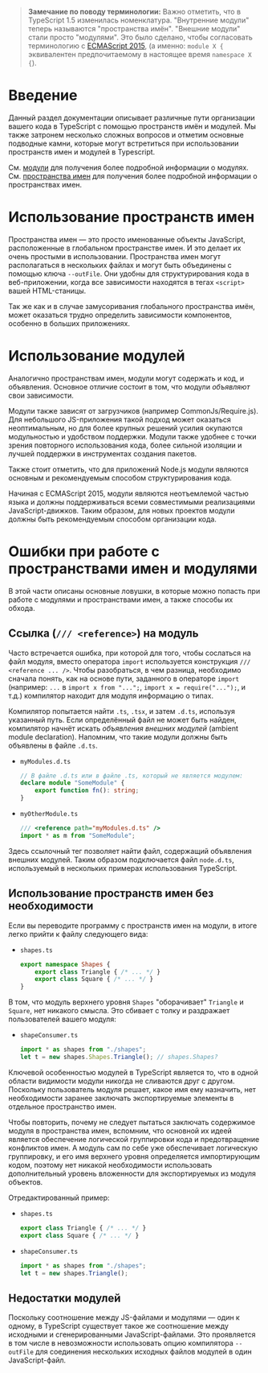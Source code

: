 ﻿> **Замечание по поводу терминологии:**
Важно отметить, что в TypeScript 1.5 изменилась номенклатура.
"Внутренние модули" теперь называются "пространства имён".
"Внешние модули" стали просто "модулями". Это было сделано, чтобы согласовать терминологию с [ECMAScript 2015](http://www.ecma-international.org/ecma-262/6.0/), (а именно: `module X {` эквивалентен предпочитаемому в настоящее время `namespace X {`).

# Введение

Данный раздел документации описывает различные пути организации вашего кода в TypeScript с помощью пространств имён и модулей.
Мы также затронем несколько сложных вопросов и отметим основные подводные камни, которые могут встретиться при использовании пространств имен и модулей в Typescript.

См. [модули](./Modules.md) для получения более подробной информации о модулях.
См. [пространства имен](./Namespaces.md) для получения более подробной информации о пространствах имен.

# Использование пространств имен

Пространства имен — это просто именованные объекты JavaScript, расположенные в глобальном пространстве имен. И это делает их очень простыми в использовании.
Пространства имен могут располагаться в нескольких файлах и могут быть объединены с помощью ключа `--outFile`.
Они удобны для структурирования кода в веб-приложении, когда все зависимости находятся в тегах `<script>` вашей HTML-станицы.

Так же как и в случае замусоривания глобального пространства имён, может оказаться трудно определить зависимости компонентов, особенно в больших приложениях.

# Использование модулей

Аналогично пространствам имен, модули могут содержать и код, и объявления. Основное отличие состоит в том, что модули *объявляют* свои зависимости.

Модули также зависят от загрузчиков (например CommonJs/Require.js).
Для небольшого JS-приложения такой подход может оказаться неоптимальным, но для более крупных решений усилия окупаются модульностью и удобством поддержки.
Модули также удобнее с точки зрения повторного использования кода, более сильной изоляции и лучшей поддержки в инструментах создания пакетов.

Также стоит отметить, что для приложений Node.js модули являются основным и рекомендуемым способом структурирования кода.

Начиная с ECMAScript 2015, модули являются неотъемлемой частью языка и должны поддерживаться всеми совместимыми реализациями JavaScript-движков.
Таким образом, для новых проектов модули должны быть рекомендуемым способом организации кода.

# Ошибки при работе с пространствами имен и модулями

В этой части описаны основные ловушки, в которые можно попасть при работе с модулями и пространствами имен, а также способы их обхода.

## Ссылка (`/// <reference>`) на модуль

Часто встречается ошибка, при которой для того, чтобы сослаться на файл модуля, вместо оператора `import` используется конструкция `/// <reference ... />`.
Чтобы разобраться, в чем разница, необходимо сначала понять, как на основе пути, заданного в операторе `import` (например: `...` в `import x from "...";`, `import x = require("...");`, и т.д.) компилятор находит для модуля информацию о типах.

Компилятор попытается найти `.ts`, `.tsx`, и затем `.d.ts`, используя указанный путь.
Если определённый файл не может быть найден, компилятор начнёт искать *объявления внешних модулей* (ambient module declaration).
Напомним, что такие модули должны быть объявлены в файле `.d.ts`.

* `myModules.d.ts`

  ```ts
  // В файле .d.ts или в файле .ts, который не является модулем:
  declare module "SomeModule" {
      export function fn(): string;
  }
  ```

* `myOtherModule.ts`

  ```ts
  /// <reference path="myModules.d.ts" />
  import * as m from "SomeModule";
  ```

Здесь ссылочный тег позволяет найти файл, содержащий объявления внешних модулей.
Таким образом подключается файл `node.d.ts`, используемый в нескольких примерах использования TypeScript.

## Использование пространств имен без необходимости

Если вы переводите программу с пространств имен на модули, в итоге легко прийти к файлу следующего вида:

* `shapes.ts`

  ```ts
  export namespace Shapes {
      export class Triangle { /* ... */ }
      export class Square { /* ... */ }
  }
  ```

В том, что модуль верхнего уровня `Shapes` "оборачивает" `Triangle` и `Square`, нет никакого смысла.
Это сбивает с толку и раздражает пользователей вашего модуля:

* `shapeConsumer.ts`

  ```ts
  import * as shapes from "./shapes";
  let t = new shapes.Shapes.Triangle(); // shapes.Shapes?
  ```

Ключевой особенностью модулей в TypeScript является то, что в одной области видимости модули никогда не сливаются друг с другом.
Поскольку пользователь модуля решает, какое имя ему назначить, нет необходимости заранее заключать экспортируемые элементы в отдельное пространство имен.

Чтобы повторить, почему не следует пытаться заключать содержимое модуля в пространства имен, вспомним, что основной их идеей является обеспечение логической группировки кода и предотвращение конфликтов имен.
А модуль сам по себе уже обеспечивает логическую группировку, и его имя верхнего уровня определяется импортирующим кодом, поэтому нет никакой необходимости использовать дополнительный уровень вложенности для экспортируемых из модуля объектов.

Отредактированный пример:

* `shapes.ts`

  ```ts
  export class Triangle { /* ... */ }
  export class Square { /* ... */ }
  ```

* `shapeConsumer.ts`

  ```ts
  import * as shapes from "./shapes";
  let t = new shapes.Triangle();
  ```

## Недостатки модулей

Поскольку соотношение между JS-файлами и модулями — один к одному, в TypeScript существует такое же соотношение между исходными и сгенерированными  JavaScript-файлами.
Это проявляется в том числе в невозможности использовать опцию компилятора `--outFile` для соединения нескольких исходных файлов модулей в один JavaScript-файл.
